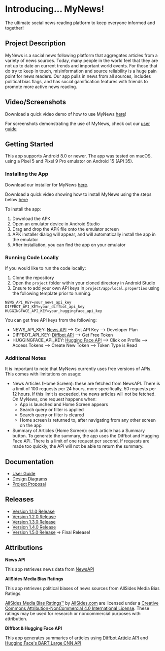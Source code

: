 # Introducing... MyNews!

The ultimate social news reading platform to keep everyone informed and together!


## Project Description
MyNews is a social news following platform that aggregates articles from a variety of news sources.
Today, many people in the world feel that they are not up to date on current trends and important world events. For those that do try to keep in touch, misinformation and source reliability is a huge pain point for news readers.
Our app pulls in news from all sources, includes political bias flags, and has social gamification features with friends to promote more active news reading.


## Video/Screenshots
Download a quick video demo of how to use MyNews [here](https://github.com/saniya8/MyNews/blob/main/project/video/MyNews-Video.mp4)!

For screenshots demonstrating the use of MyNews, check out our [user guide](https://github.com/saniya8/MyNews/wiki/User-Guide)


## Getting Started

This app supports Android 8.0 or newer. The app was tested on macOS, using a Pixel 5 and Pixel 9 Pro emulator on Android 15 (API 35).

### Installing the App

Download our installer for MyNews [here](https://github.com/saniya8/MyNews/blob/main/project/releases/MyNews-Version-1-0-5.apk).

Download a quick video showing how to install MyNews using the steps below [here](https://github.com/saniya8/MyNews/blob/main/project/video/How-To-Install-MyNews-Video.mp4)

To install the app: 
1. Download the APK
2. Open an emulator device in Android Studio
3. Drag and drop the APK file onto the emulator screen
4. APK installer dialog will appear, and will automatically install the app in the emulator
5. After installation, you can find the app on your emulator

### Running Code Locally

If you would like to run the code locally: 

1. Clone the repository
2. Open the ```project``` folder within your cloned directory in Android Studio
3. Ensure to add your own API keys in ```project/app/local.properties``` using the following template prior to running:

```
NEWS_API_KEY=your_news_api_key
DIFFBOT_API_KEY=your_diffbot_api_key
HUGGINGFACE_API_KEY=your_huggingface_api_key
```

You can get free API keys from the following: 
* NEWS_API_KEY: [News API](https://newsapi.org/) --> Get API Key --> Developer Plan
* DIFFBOT_API_KEY: [Diffbot API](https://docs.diffbot.com/reference/authentication) --> Get Free Token
* HUGGINGFACE_API_KEY: [Hugging Face API](https://huggingface.co/) --> Click on Profile --> Access Tokens --> Create New Token --> Token Type is Read


### Additional Notes

It is important to note that MyNews currently uses free versions of APIs. This comes with limitations on usage:
- News Articles (Home Screen): these are fetched from NewsAPI. There is a limit of 100 requests per 24 hours, more specifically, 50 requests per 12 hours. If this limit is exceeded, the news articles will not be fetched. On MyNews, one request happens when: 
  - App is launched and Home Screen appears
  - Search query or filter is applied
  - Search query or filter is cleared
  - Home screen is returned to, after navigating from any other
    screen on the app
- Summary of Articles (Home Screen): each article has a Summary button. To generate the summary, the app uses the Diffbot and Hugging Face API. There is a limit of one request per second. If requests are made too quickly, the API will not be able to return the summary.

## Documentation
* [User Guide](https://github.com/saniya8/MyNews/wiki/User-Guide)
* [Design Diagrams](https://github.com/saniya8/MyNews/wiki/Design-Diagrams)
* [Project Proposal](https://github.com/saniya8/MyNews/wiki/Project-Proposal)

## Releases
* [Version 1.1.0 Release](https://github.com/saniya8/MyNews/wiki/Version-1.1.0-Release)
* [Version 1.2.0 Release](https://github.com/saniya8/MyNews/wiki/Version-1.2.0-Release)
* [Version 1.3.0 Release](https://github.com/saniya8/MyNews/wiki/Version-1.3.0-Release)
* [Version 1.4.0 Release](https://github.com/saniya8/MyNews/wiki/Version-1.4.0-Release)
* [Version 1.5.0 Release](https://github.com/saniya8/MyNews/wiki/Version-1.5.0-Release) → Final Release!


## Attributions

**News API**

This app retrieves news data from [NewsAPI](https://newsapi.org/)

**AllSides Media Bias Ratings**

This app retrieves political biases of news sources from AllSides Media Bias Ratings.

[AllSides Media Bias Ratings™](https://www.allsides.com/media-bias/media-bias-ratings) by [AllSides.com](https://www.allsides.com/unbiased-balanced-news) are licensed under a [Creative Commons Attribution-NonCommercial 4.0 International License](http://creativecommons.org/licenses/by-nc/4.0/). These ratings may be used for research or noncommercial purposes with attribution.

**Diffbot & Hugging Face API**

This app generates summaries of articles using [Diffbot Article API](https://docs.diffbot.com/reference/article) and [Hugging Face's BART Large CNN API](https://huggingface.co/facebook/bart-large-cnn)
